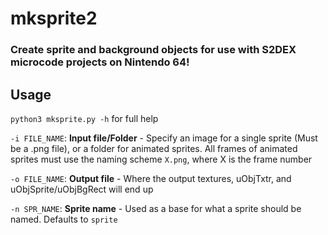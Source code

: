 # mksprite2
### Create sprite and background objects for use with S2DEX microcode projects on Nintendo 64!

## Usage
`python3 mksprite.py -h` for full help

`-i FILE_NAME`: **Input file/Folder** - Specify an image for a single sprite (Must be a .png file), or a folder for animated sprites. All frames of animated sprites must use the naming scheme `X.png`, where X is the frame number

`-o FILE_NAME`: **Output file** - Where the output textures, uObjTxtr, and uObjSprite/uObjBgRect will end up

`-n SPR_NAME`: **Sprite name** - Used as a base for what a sprite should be named. Defaults to `sprite`
